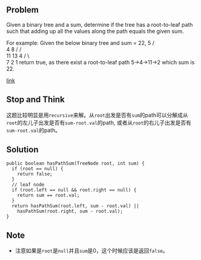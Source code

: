 ## Problem

Given a binary tree and a sum, determine if the tree has a root-to-leaf path such that adding up all the values along the path equals the given sum.

For example:
Given the below binary tree and sum = 22,
              5
             / \
            4   8
           /   / \
          11  13  4
         /  \      \
        7    2      1
return true, as there exist a root-to-leaf path 5->4->11->2 which sum is 22.

[link](http://leetcode.com/onlinejudge#question_112)

## Stop and Think

这题比较明显是用`recursive`来解。从`root`出发是否有`sum`的path可以分解成从`root`的左儿子出发是否有`sum-root.val`的path, 或者从`root`的右儿子出发是否有`sum-root.val`的path。

## Solution

    public boolean hasPathSum(TreeNode root, int sum) {
      if (root == null) {
        return false;
      }    
      // leaf node
      if (root.left == null && root.right == null) {
        return sum == root.val;
      }
      return hasPathSum(root.left, sum - root.val) ||
        hasPathSum(root.right, sum - root.val);
    }

## Note

- 注意如果是`root`是`null`并且`sum`是0，这个时候应该是返回`false`。

